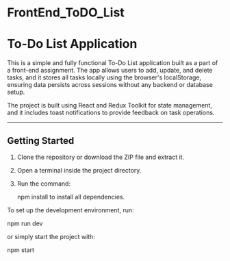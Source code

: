 # FrontEnd_ToDO_List



# To-Do List Application

This is a simple and fully functional To-Do List application built as a part of a front-end assignment. The app allows users to add, update, and delete tasks, and it stores all tasks locally using the browser's localStorage, ensuring data persists across sessions without any backend or database setup.

The project is built using React and Redux Toolkit for state management, and it includes toast notifications to provide feedback on task operations.

---

## Getting Started

1. Clone the repository or download the ZIP file and extract it.

2. Open a terminal inside the project directory.

3. Run the command:  

   npm install
to install all dependencies.

To set up the development environment, run:

npm run dev

or simply start the project with:

npm start
